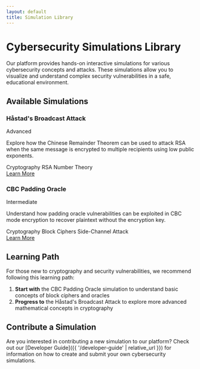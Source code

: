 ```yaml
---
layout: default
title: Simulation Library
---
```


# Cybersecurity Simulations Library

Our platform provides hands-on interactive simulations for various cybersecurity concepts and attacks. These simulations allow you to visualize and understand complex security vulnerabilities in a safe, educational environment.

## Available Simulations

<div class="simulation-grid">
  <div class="simulation-card">
    <div class="simulation-card-header">
      <h3>Håstad's Broadcast Attack</h3>
      <span class="difficulty advanced">Advanced</span>
    </div>
    <p>Explore how the Chinese Remainder Theorem can be used to attack RSA when the same message is encrypted to multiple recipients using low public exponents.</p>
    <div class="simulation-tags">
      <span class="tag">Cryptography</span>
      <span class="tag">RSA</span>
      <span class="tag">Number Theory</span>
    </div>
    <a href="{{ '/simulations/hastad-attack' | relative_url }}" class="button">Learn More</a>
  </div>
  
  <div class="simulation-card">
    <div class="simulation-card-header">
      <h3>CBC Padding Oracle</h3>
      <span class="difficulty intermediate">Intermediate</span>
    </div>
    <p>Understand how padding oracle vulnerabilities can be exploited in CBC mode encryption to recover plaintext without the encryption key.</p>
    <div class="simulation-tags">
      <span class="tag">Cryptography</span>
      <span class="tag">Block Ciphers</span>
      <span class="tag">Side-Channel Attack</span>
    </div>
    <a href="{{ '/simulations/cbc-padding-oracle' | relative_url }}" class="button">Learn More</a>
  </div>
</div>

## Learning Path

For those new to cryptography and security vulnerabilities, we recommend following this learning path:

1. **Start with** the CBC Padding Oracle simulation to understand basic concepts of block ciphers and oracles
2. **Progress to** the Håstad's Broadcast Attack to explore more advanced mathematical concepts in cryptography

## Contribute a Simulation

Are you interested in contributing a new simulation to our platform? Check out our [Developer Guide]({{ '/developer-guide' | relative_url }}) for information on how to create and submit your own cybersecurity simulations.